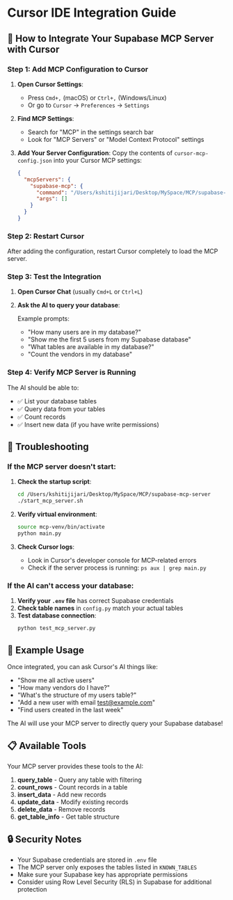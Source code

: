 # Cursor IDE Integration Guide

## 🚀 How to Integrate Your Supabase MCP Server with Cursor

### Step 1: Add MCP Configuration to Cursor

1. **Open Cursor Settings**:

   - Press `Cmd+,` (macOS) or `Ctrl+,` (Windows/Linux)
   - Or go to `Cursor` → `Preferences` → `Settings`

2. **Find MCP Settings**:

   - Search for "MCP" in the settings search bar
   - Look for "MCP Servers" or "Model Context Protocol" settings

3. **Add Your Server Configuration**:
   Copy the contents of `cursor-mcp-config.json` into your Cursor MCP settings:

   ```json
   {
     "mcpServers": {
       "supabase-mcp": {
         "command": "/Users/kshitijijari/Desktop/MySpace/MCP/supabase-mcp-server/start_mcp_server.sh",
         "args": []
       }
     }
   }
   ```

### Step 2: Restart Cursor

After adding the configuration, restart Cursor completely to load the MCP server.

### Step 3: Test the Integration

1. **Open Cursor Chat** (usually `Cmd+L` or `Ctrl+L`)
2. **Ask the AI to query your database**:

   Example prompts:

   - "How many users are in my database?"
   - "Show me the first 5 users from my Supabase database"
   - "What tables are available in my database?"
   - "Count the vendors in my database"

### Step 4: Verify MCP Server is Running

The AI should be able to:

- ✅ List your database tables
- ✅ Query data from your tables
- ✅ Count records
- ✅ Insert new data (if you have write permissions)

## 🔧 Troubleshooting

### If the MCP server doesn't start:

1. **Check the startup script**:

   ```bash
   cd /Users/kshitijijari/Desktop/MySpace/MCP/supabase-mcp-server
   ./start_mcp_server.sh
   ```

2. **Verify virtual environment**:

   ```bash
   source mcp-venv/bin/activate
   python main.py
   ```

3. **Check Cursor logs**:
   - Look in Cursor's developer console for MCP-related errors
   - Check if the server process is running: `ps aux | grep main.py`

### If the AI can't access your database:

1. **Verify your `.env` file** has correct Supabase credentials
2. **Check table names** in `config.py` match your actual tables
3. **Test database connection**:
   ```bash
   python test_mcp_server.py
   ```

## 🎯 Example Usage

Once integrated, you can ask Cursor's AI things like:

- "Show me all active users"
- "How many vendors do I have?"
- "What's the structure of my users table?"
- "Add a new user with email test@example.com"
- "Find users created in the last week"

The AI will use your MCP server to directly query your Supabase database!

## 📋 Available Tools

Your MCP server provides these tools to the AI:

1. **query_table** - Query any table with filtering
2. **count_rows** - Count records in a table
3. **insert_data** - Add new records
4. **update_data** - Modify existing records
5. **delete_data** - Remove records
6. **get_table_info** - Get table structure

## 🔒 Security Notes

- Your Supabase credentials are stored in `.env` file
- The MCP server only exposes the tables listed in `KNOWN_TABLES`
- Make sure your Supabase key has appropriate permissions
- Consider using Row Level Security (RLS) in Supabase for additional protection


